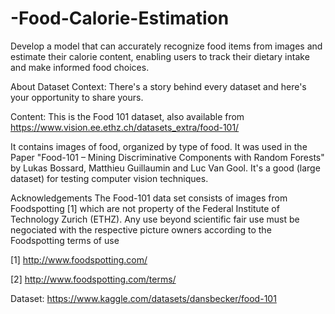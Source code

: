 # -Food-Calorie-Estimation

Develop a model that can accurately recognize food items from images and estimate their calorie content, enabling users to track their dietary intake and make informed food choices.

About Dataset
Context:
There's a story behind every dataset and here's your opportunity to share yours.

Content:
This is the Food 101 dataset, also available from https://www.vision.ee.ethz.ch/datasets_extra/food-101/

It contains images of food, organized by type of food. It was used in the Paper "Food-101 – Mining Discriminative Components with Random Forests" by Lukas Bossard, Matthieu Guillaumin and Luc Van Gool. It's a good (large dataset) for testing computer vision techniques.

Acknowledgements
The Food-101 data set consists of images from Foodspotting [1] which are not property of the Federal Institute of Technology Zurich (ETHZ). Any use beyond scientific fair use must be negociated with the respective picture owners according to the Foodspotting terms of use 

[1] http://www.foodspotting.com/

[2] http://www.foodspotting.com/terms/

Dataset: https://www.kaggle.com/datasets/dansbecker/food-101
